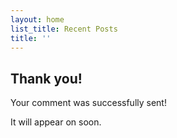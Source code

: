 ```yaml
---
layout: home
list_title: Recent Posts
title: ''
---
```


## Thank you!

Your comment was successfully sent!

It will appear on soon.

